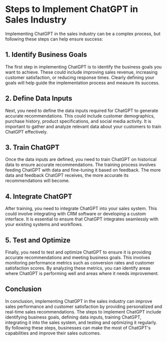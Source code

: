 Steps to Implement ChatGPT in Sales Industry
===============================================================================================

Implementing ChatGPT in the sales industry can be a complex process, but following these steps can help ensure success:

## 1. Identify Business Goals

The first step in implementing ChatGPT is to identify the business goals you want to achieve. These could include improving sales revenue, increasing customer satisfaction, or reducing response times. Clearly defining your goals will help guide the implementation process and measure its success.

## 2. Define Data Inputs

Next, you need to define the data inputs required for ChatGPT to generate accurate recommendations. This could include customer demographics, purchase history, product specifications, and social media activity. It is important to gather and analyze relevant data about your customers to train ChatGPT effectively.

## 3. Train ChatGPT

Once the data inputs are defined, you need to train ChatGPT on historical data to ensure accurate recommendations. The training process involves feeding ChatGPT with data and fine-tuning it based on feedback. The more data and feedback ChatGPT receives, the more accurate its recommendations will become.

## 4. Integrate ChatGPT

After training, you need to integrate ChatGPT into your sales system. This could involve integrating with CRM software or developing a custom interface. It is essential to ensure that ChatGPT integrates seamlessly with your existing systems and workflows.

## 5. Test and Optimize

Finally, you need to test and optimize ChatGPT to ensure it is providing accurate recommendations and meeting business goals. This involves monitoring performance metrics such as conversion rates and customer satisfaction scores. By analyzing these metrics, you can identify areas where ChatGPT is performing well and areas where it needs improvement.

Conclusion
----------

In conclusion, implementing ChatGPT in the sales industry can improve sales performance and customer satisfaction by providing personalized and real-time sales recommendations. The steps to implement ChatGPT include identifying business goals, defining data inputs, training ChatGPT, integrating it into the sales system, and testing and optimizing it regularly. By following these steps, businesses can make the most of ChatGPT's capabilities and improve their sales outcomes.

